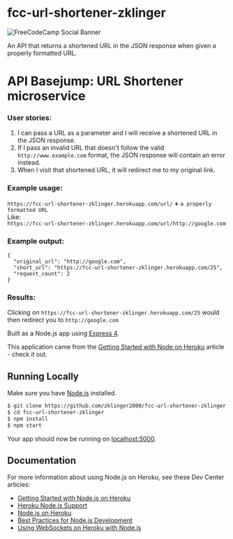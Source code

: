 # fcc-url-shortener-zklinger

![FreeCodeCamp Social Banner](https://s3.amazonaws.com/freecodecamp/wide-social-banner.png)

An API that returns a shortened URL in the JSON response when given a properly formatted URL.

# API Basejump: URL Shortener microservice
### User stories:
1. I can pass a URL as a parameter and I will receive a shortened URL in the JSON response.
1. If I pass an invalid URL that doesn't follow the valid `http://www.example.com` format, the JSON response will contain an error instead.
1. When I visit that shortened URL, it will redirect me to my original link.
### Example usage:
`https://fcc-url-shortener-zklinger.herokuapp.com/url/` **+** `a properly formatted URL`  
Like:  
`https://fcc-url-shortener-zklinger.herokuapp.com/url/http://google.com`
### Example output:
```
{
  "original_url": "http://google.com",
  "short_url": "https://fcc-url-shortener-zklinger.herokuapp.com/25",
  "request_count": 2
}
```
### Results:
Clicking on `https://fcc-url-shortener-zklinger.herokuapp.com/25` would then redirect you to `http://google.com`

Built as a Node.js app using [Express 4](http://expressjs.com/).

This application came from the [Getting Started with Node on Heroku](https://devcenter.heroku.com/articles/getting-started-with-nodejs) article - check it out.

## Running Locally

Make sure you have [Node.js](http://nodejs.org/) installed.

```sh
$ git clone https://github.com/zklinger2000/fcc-url-shortener-zklinger.git
$ cd fcc-url-shortener-zklinger
$ npm install
$ npm start
```

Your app should now be running on [localhost:5000](http://localhost:5000/).

## Documentation

For more information about using Node.js on Heroku, see these Dev Center articles:

- [Getting Started with Node.js on Heroku](https://devcenter.heroku.com/articles/getting-started-with-nodejs)
- [Heroku Node.js Support](https://devcenter.heroku.com/articles/nodejs-support)
- [Node.js on Heroku](https://devcenter.heroku.com/categories/nodejs)
- [Best Practices for Node.js Development](https://devcenter.heroku.com/articles/node-best-practices)
- [Using WebSockets on Heroku with Node.js](https://devcenter.heroku.com/articles/node-websockets)
